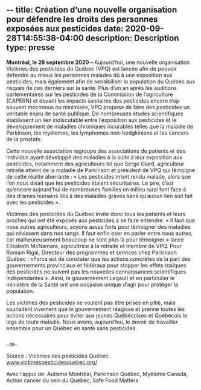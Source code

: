 --
title: Création d’une nouvelle organisation pour défendre les droits des personnes exposées aux pesticides
date: 2020-09-28T14:55:38-04:00
description: Description
type: presse
--
**Montréal, le 28 septembre 2020 –** 
Aujourd’hui, une nouvelle organisation Victimes des pesticides du Québec (VPQ) est lancée afin de pouvoir défendre au mieux les personnes malades dû à une exposition aux pesticides, mais également afin de sensibiliser la population du Québec aux risques de ces derniers sur la santé. 
Plus d’un an après les auditions parlementaires sur les pesticides de la Commission de l’agriculture (CAPERN) et devant les impacts sanitaires des pesticides encore trop souvent méconnus ou minimisés, VPQ propose de faire des pesticides un véritable enjeu de santé publique. 
De nombreuses études scientifiques établissent un lien indiscutable entre l’exposition aux pesticides et le développement de maladies chroniques incurables telles que la maladie de Parkinson, les myélomes, les lymphomes non-hodgkiniens et les cancers de la prostate.

Cette nouvelle association regroupe des associations de patients et des individus ayant développé des maladies à la suite à leur exposition aux pesticides, notamment des agriculteurs tel que Serge Giard, agriculteur retraité atteint de la maladie de Parkinson et président de VPQ qui témoigne de cette réalité aberrante :  « Les pesticides m’ont rendu malade, alors que l’on nous disait que les pesticides étaient sécuritaires. Le pire, c’est qu’encore aujourd’hui de nombreuses familles en milieu rural font face à des drames humains liés à des maladies graves sans qu’aucun lien soit fait avec les pesticides ».

Victimes des pesticides du Québec invite donc tous les patients et leurs proches qui ont été exposés aux pesticides à se faire entendre. « Il faut que nous autres agriculteurs, soyons assez forts pour témoigner des maladies qui sévissent dans nos rangs. Il faut enfin oser en parler entre nous autres, car malheureusement beaucoup ne sont plus là pour témoigner » lance Elizabeth McNamara, agricultrice à la retraite et membre de VPQ. 
Pour Romain Rigal, Directeur des programmes et services chez Parkinson Québec : «Force est de constater que les actions concrètes de la part des gouvernements provinciaux et fédéraux pour stopper les effets toxiques des pesticides ne suivent pas les nouvelles connaissances scientifiques indépendantes ». Ainsi, le gouvernement Legault et en particulier le ministère de la Santé ont une occasion unique d’agir pour protéger la population.

Les victimes des pesticides ne veulent pas être prises en pitié, mais souhaitent vivement que le gouvernement réagisse et prenne toutes les actions nécessaires pour éviter aux jeunes Québécoises et Québécois le legs de toute maladie. Nous avons, aujourd’hui, le devoir de travailler ensemble pour un Québec en santé sans pesticides.
                                                                              
                                                                              –30–

Source : Victimes des pesticides Québec www.victimespesticidesquebec.org/

Avec l’appui de: Autisme Montréal, Parkinson Québec, Myélome Canada, Action cancer du sein du Québec, Safe Food Matters
